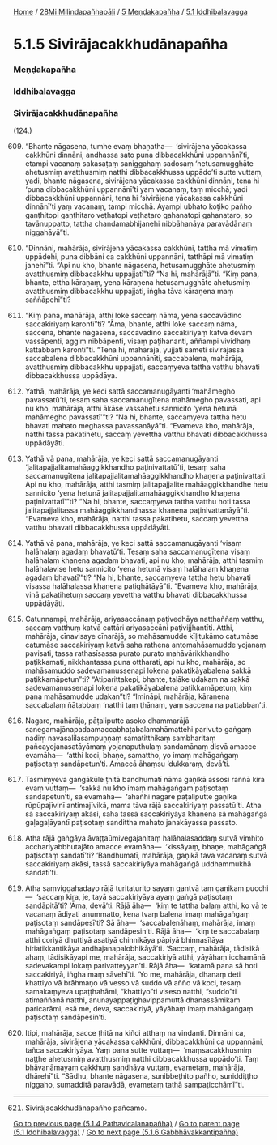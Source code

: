 
[Home](/) / [28Mi Milindapañhapāḷi](../../../28Mi.md) / [5 Meṇḍakapañha](../../5.md) / [5.1 Iddhibalavagga](../5.1.md)

# 5.1.5 Sivirājacakkhudānapañha

### Meṇḍakapañha

### Iddhibalavagga

### Sivirājacakkhudānapañha

(124.)

609. “Bhante nāgasena, tumhe evaṃ bhaṇatha—  ‘sivirājena yācakassa cakkhūni dinnāni, andhassa sato puna dibbacakkhūni uppannānī’ti, etampi vacanaṃ sakasaṭaṃ saniggahaṃ sadosaṃ ‘hetusamugghāte ahetusmiṃ avatthusmiṃ natthi dibbacakkhussa uppādo’ti sutte vuttaṃ, yadi, bhante nāgasena, sivirājena yācakassa cakkhūni dinnāni, tena hi ‘puna dibbacakkhūni uppannānī’ti yaṃ vacanaṃ, taṃ micchā; yadi dibbacakkhūni uppannāni, tena hi ‘sivirājena yācakassa cakkhūni dinnānī’ti yaṃ vacanaṃ, tampi micchā. Ayampi ubhato koṭiko pañho gaṇṭhitopi gaṇṭhitaro veṭhatopi veṭhataro gahanatopi gahanataro, so tavānuppatto, tattha chandamabhijanehi nibbāhanāya paravādānaṃ niggahāyā”ti.

610. “Dinnāni, mahārāja, sivirājena yācakassa cakkhūni, tattha mā vimatiṃ uppādehi, puna dibbāni ca cakkhūni uppannāni, tatthāpi mā vimatiṃ janehī”ti. “Api nu kho, bhante nāgasena, hetusamugghāte ahetusmiṃ avatthusmiṃ dibbacakkhu uppajjatī”ti? “Na hi, mahārājā”ti. “Kiṃ pana, bhante, ettha kāraṇaṃ, yena kāraṇena hetusamugghāte ahetusmiṃ avatthusmiṃ dibbacakkhu uppajjati, iṅgha tāva kāraṇena maṃ saññāpehī”ti?

611. “Kiṃ pana, mahārāja, atthi loke saccaṃ nāma, yena saccavādino saccakiriyaṃ karontī”ti? “Āma, bhante, atthi loke saccaṃ nāma, saccena, bhante nāgasena, saccavādino saccakiriyaṃ katvā devaṃ vassāpenti, aggiṃ nibbāpenti, visaṃ paṭihananti, aññampi vividhaṃ kattabbaṃ karontī”ti. “Tena hi, mahārāja, yujjati sameti sivirājassa saccabalena dibbacakkhūni uppannānīti, saccabalena, mahārāja, avatthusmiṃ dibbacakkhu uppajjati, saccaṃyeva tattha vatthu bhavati dibbacakkhussa uppādāya.

612. Yathā, mahārāja, ye keci sattā saccamanugāyanti ‘mahāmegho pavassatū’ti, tesaṃ saha saccamanugītena mahāmegho pavassati, api nu kho, mahārāja, atthi ākāse vassahetu sannicito ‘yena hetunā mahāmegho pavassatī’”ti? “Na hi, bhante, saccaṃyeva tattha hetu bhavati mahato meghassa pavassanāyā”ti. “Evameva kho, mahārāja, natthi tassa pakatihetu, saccaṃ yevettha vatthu bhavati dibbacakkhussa uppādāyāti.

613. Yathā vā pana, mahārāja, ye keci sattā saccamanugāyanti ‘jalitapajjalitamahāaggikkhandho paṭinivattatū’ti, tesaṃ saha saccamanugītena jalitapajjalitamahāaggikkhandho khaṇena paṭinivattati. Api nu kho, mahārāja, atthi tasmiṃ jalitapajjalite mahāaggikkhandhe hetu sannicito ‘yena hetunā jalitapajjalitamahāaggikkhandho khaṇena paṭinivattatī’”ti? “Na hi, bhante, saccaṃyeva tattha vatthu hoti tassa jalitapajjalitassa mahāaggikkhandhassa khaṇena paṭinivattanāyā”ti. “Evameva kho, mahārāja, natthi tassa pakatihetu, saccaṃ yevettha vatthu bhavati dibbacakkhussa uppādāyāti.

614. Yathā vā pana, mahārāja, ye keci sattā saccamanugāyanti ‘visaṃ halāhalaṃ agadaṃ bhavatū’ti. Tesaṃ saha saccamanugītena visaṃ halāhalaṃ khaṇena agadaṃ bhavati, api nu kho, mahārāja, atthi tasmiṃ halāhalavise hetu sannicito ‘yena hetunā visaṃ halāhalaṃ khaṇena agadaṃ bhavatī’”ti? “Na hi, bhante, saccaṃyeva tattha hetu bhavati visassa halāhalassa khaṇena paṭighātāyā”ti. “Evameva kho, mahārāja, vinā pakatihetuṃ saccaṃ yevettha vatthu bhavati dibbacakkhussa uppādāyāti.

615. Catunnampi, mahārāja, ariyasaccānaṃ paṭivedhāya natthaññaṃ vatthu, saccaṃ vatthuṃ katvā cattāri ariyasaccāni paṭivijjhantīti. Atthi, mahārāja, cīnavisaye cīnarājā, so mahāsamudde kīḷitukāmo catumāse catumāse saccakiriyaṃ katvā saha rathena antomahāsamudde yojanaṃ pavisati, tassa rathasīsassa purato purato mahāvārikkhandho paṭikkamati, nikkhantassa puna ottharati, api nu kho, mahārāja, so mahāsamuddo sadevamanussenapi lokena pakatikāyabalena sakkā paṭikkamāpetun”ti? “Atiparittakepi, bhante, taḷāke udakaṃ na sakkā sadevamanussenapi lokena pakatikāyabalena paṭikkamāpetuṃ, kiṃ pana mahāsamudde udakan”ti? “Imināpi, mahārāja, kāraṇena saccabalaṃ ñātabbaṃ ‘natthi taṃ ṭhānaṃ, yaṃ saccena na pattabban’ti.

616. Nagare, mahārāja, pāṭaliputte asoko dhammarājā sanegamajānapadaamaccabhaṭabalamahāmattehi parivuto gaṅgaṃ nadiṃ navasalilasampuṇṇaṃ samatitthikaṃ sambharitaṃ pañcayojanasatāyāmaṃ yojanaputhulaṃ sandamānaṃ disvā amacce evamāha—  ‘atthi koci, bhaṇe, samattho, yo imaṃ mahāgaṅgaṃ paṭisotaṃ sandāpetun’ti. Amaccā āhaṃsu ‘dukkaraṃ, devā’ti.

617. Tasmiṃyeva gaṅgākūle ṭhitā bandhumatī nāma gaṇikā assosi raññā kira evaṃ vuttaṃ—  ‘sakkā nu kho imaṃ mahāgaṅgaṃ paṭisotaṃ sandāpetun’ti, sā evamāha—  ‘ahañhi nagare pāṭaliputte gaṇikā rūpūpajīvinī antimajīvikā, mama tāva rājā saccakiriyaṃ passatū’ti. Atha sā saccakiriyaṃ akāsi, saha tassā saccakiriyāya khaṇena sā mahāgaṅgā gaḷagaḷāyantī paṭisotaṃ sandittha mahato janakāyassa passato.

618. Atha rājā gaṅgāya āvaṭṭaūmivegajanitaṃ halāhalasaddaṃ sutvā vimhito acchariyabbhutajāto amacce evamāha—  ‘kissāyaṃ, bhaṇe, mahāgaṅgā paṭisotaṃ sandatī’ti? ‘Bandhumatī, mahārāja, gaṇikā tava vacanaṃ sutvā saccakiriyaṃ akāsi, tassā saccakiriyāya mahāgaṅgā uddhammukhā sandatī’ti.

619. Atha saṃviggahadayo rājā turitaturito sayaṃ gantvā taṃ gaṇikaṃ pucchi—  ‘saccaṃ kira, je, tayā saccakiriyāya ayaṃ gaṅgā paṭisotaṃ sandāpitā’ti? ‘Āma, devā’ti. Rājā āha—  ‘kiṃ te tattha balaṃ atthi, ko vā te vacanaṃ ādiyati anummatto, kena tvaṃ balena imaṃ mahāgaṅgaṃ paṭisotaṃ sandāpesī’ti? Sā āha—  ‘saccabalenāhaṃ, mahārāja, imaṃ mahāgaṅgaṃ paṭisotaṃ sandāpesin’ti. Rājā āha—  ‘kiṃ te saccabalaṃ atthi coriyā dhuttiyā asatiyā chinnikāya pāpiyā bhinnasīlāya hiriatikkantikāya andhajanapalobhikāyā’ti. ‘Saccaṃ, mahārāja, tādisikā ahaṃ, tādisikāyapi me, mahārāja, saccakiriyā atthi, yāyāhaṃ icchamānā sadevakampi lokaṃ parivatteyyan’ti. Rājā āha—  ‘katamā pana sā hoti saccakiriyā, iṅgha maṃ sāvehī’ti. ‘Yo me, mahārāja, dhanaṃ deti khattiyo vā brāhmaṇo vā vesso vā suddo vā añño vā koci, tesaṃ samakaṃyeva upaṭṭhahāmi, “khattiyo”ti viseso natthi, “suddo”ti atimaññanā natthi, anunayappaṭighavippamuttā dhanassāmikaṃ paricarāmi, esā me, deva, saccakiriyā, yāyāhaṃ imaṃ mahāgaṅgaṃ paṭisotaṃ sandāpesin’ti.

620. Itipi, mahārāja, sacce ṭhitā na kiñci atthaṃ na vindanti. Dinnāni ca, mahārāja, sivirājena yācakassa cakkhūni, dibbacakkhūni ca uppannāni, tañca saccakiriyāya. Yaṃ pana sutte vuttaṃ—  ‘maṃsacakkhusmiṃ naṭṭhe ahetusmiṃ avatthusmiṃ natthi dibbacakkhussa uppādo’ti. Taṃ bhāvanāmayaṃ cakkhuṃ sandhāya vuttaṃ, evametaṃ, mahārāja, dhārehī”ti. “Sādhu, bhante nāgasena, sunibbeṭhito pañho, suniddiṭṭho niggaho, sumadditā paravādā, evametaṃ tathā sampaṭicchāmī”ti.

---

621. Sivirājacakkhudānapañho pañcamo.



[Go to previous page (5.1.4 Pathavicalanapañha)](5.1.4.md) / [Go to parent page (5.1 Iddhibalavagga)](../5.1.md) / [Go to next page (5.1.6 Gabbhāvakkantipañha)](5.1.6.md)


